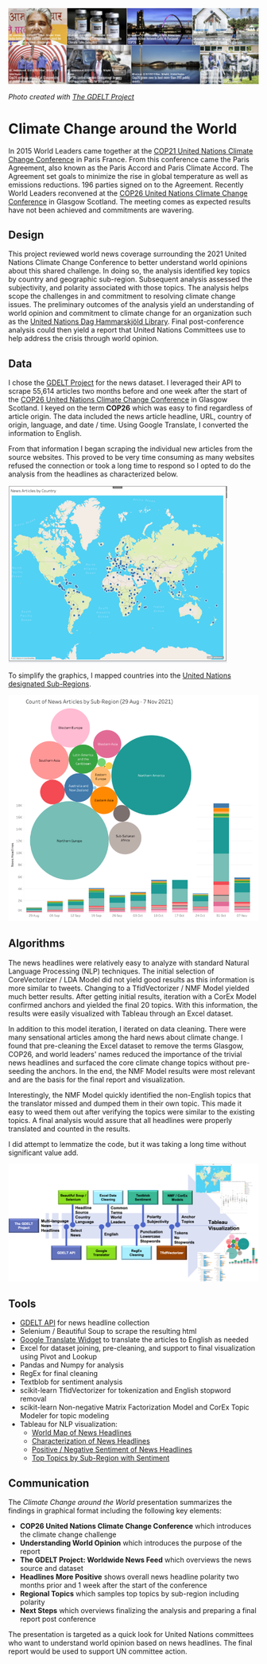 ![](https://github.com/arbgar/metis/blob/main/NLP/Project/Deliverable/Header.png?raw=true)

 *Photo created with [The GDELT Project](https://www.gdeltproject.org/)*

# Climate Change around the World

In 2015 World Leaders came together at the [COP21 United Nations Climate Change Conference](https://en.wikipedia.org/wiki/Paris_Agreement) in Paris France. From this conference came the Paris Agreement, also known as the Paris Accord and Paris Climate Accord. The Agreement set goals to minimize the rise in global temperature as well as emissions reductions. 196 parties signed on to the Agreement. Recently World Leaders reconvened at the [COP26 United Nations Climate Change Conference](https://en.wikipedia.org/wiki/2021_United_Nations_Climate_Change_Conference) in Glasgow Scotland. The meeting comes as expected results have not been achieved and commitments are wavering.

## Design

This project reviewed world news coverage surrounding the 2021 United Nations Climate Change Conference to better understand world opinions about this shared challenge. In doing so, the analysis identified key topics by country and geographic sub-region. Subsequent analysis assessed the subjectivity, and polarity associated with those topics. The analysis helps scope the challenges in and commitment to resolving climate change issues. The preliminary outcomes of the analysis yield an understanding of world opinion and commitment to climate change for an organization such as the [United Nations Dag Hammarskjöld Library](https://www.un.org/en/library). Final post-conference analysis could then yield a report that United Nations Committees use to help address the crisis through world opinion.

## Data

I chose the [GDELT Project](https://www.gdeltproject.org/) for the news dataset. I leveraged their API to scrape 55,614 articles two months before and one week after the start of the [COP26 United Nations Climate Change Conference](https://en.wikipedia.org/wiki/2021_United_Nations_Climate_Change_Conference) in Glasgow Scotland. I keyed on the term **COP26** which was easy to find regardless of article origin. The data included the news article headline, URL, country of origin, language, and date / time. Using Google Translate, I converted the information to English.

From that information I began scraping the individual new articles from the source websites. This proved to be very time consuming as many websites refused the connection or took a long time to respond so I opted to do the analysis from the headlines as characterized below.  

<img src="https://github.com/arbgar/metis/blob/main/NLP/Project/Final%20Deliverable/world.png?raw=true" style="zoom: 50%;" />

To simplify the graphics, I mapped countries into the [United Nations designated Sub-Regions](https://unstats.un.org/unsd/methodology/m49/overview/).

<img src="https://github.com/arbgar/metis/blob/main/NLP/Project/Final%20Deliverable/articles.png?raw=true" style="zoom: 67%;" />

## Algorithms

The news  headlines were relatively easy to analyze with standard Natural Language Processing (NLP) techniques.  The initial selection of CoreVectorizer / LDA Model did not yield good results as this information is more similar to tweets.  Changing to a TfidVectorizer / NMF Model yielded much better results.  After getting initial results, iteration with a CorEx Model confirmed anchors and yielded the final 20 topics. With this information, the results were easily visualized with Tableau through an Excel dataset.

In addition to this model iteration, I iterated on data cleaning.  There were many sensational articles among the hard news about climate change.  I found that pre-cleaning the Excel dataset to remove the terms Glasgow, COP26, and world leaders' names reduced the importance of the trivial news headlines and surfaced the core climate change topics without pre-seeding the anchors.  In the end, the NMF Model results were most relevant and are the basis for the final report and visualization. 

Interestingly, the NMF Model quickly identified the non-English topics that the translator missed and dumped them in their own topic.  This made it easy to weed them out after verifying the topics were similar to the existing topics. A final analysis would assure that all headlines were properly translated and counted in the results.

I did attempt to lemmatize the code, but it was taking a long time without significant value add. 

![](https://github.com/arbgar/metis/blob/main/NLP/Project/Final%20Deliverable/Algorithms.png?raw=true)

## Tools

- [GDELT API](https://blog.gdeltproject.org/gdelt-doc-2-0-api-debuts/) for news headline collection
- Selenium / Beautiful Soup to scrape the resulting html 
- [Google Translate Widget](https://developers.google.com/search/blog/2020/05/google-translates-website-translator) to translate the articles to English as needed
- Excel for dataset joining, pre-cleaning, and support to final visualization using Pivot and Lookup 
- Pandas and Numpy for analysis
- RegEx for final cleaning 
- Textblob for sentiment analysis
- scikit-learn TfidVectorizer for tokenization and  English stopword removal
- scikit-learn Non-negative Matrix Factorization Model and CorEx Topic Modeler for topic modeling
- Tableau for NLP visualization:
  -  [World Map of News Headlines](https://public.tableau.com/app/profile/alison.garrett/viz/nlp_map/Dashboard1)
  - [Characterization of News Headlines](https://public.tableau.com/app/profile/alison.garrett/viz/nlp_articles/Dashboard1)
  - [Positive / Negative Sentiment of News Headlines](https://public.tableau.com/app/profile/alison.garrett/viz/nlp_polarity_time/Dashboard1)
  - [Top Topics by Sub-Region with Sentiment](https://public.tableau.com/app/profile/alison.garrett/viz/nlp_region_topic_polarity/Dashboard1)

## Communication

The *Climate Change around the World* presentation summarizes the findings in graphical format including the following key elements:

- **COP26 United Nations Climate Change Conference** which introduces the climate change challenge
- **Understanding World Opinion** which introduces the purpose of the report
- **The GDELT Project: Worldwide News Feed** which overviews the news source and dataset
- **Headlines More Positive** shows overall news headline polarity two months prior and 1 week after the start of the conference
- **Regional Topics** which samples top topics by sub-region including polarity
- **Next Steps** which overviews finalizing the analysis and preparing a final report post conference

The presentation is targeted as a quick look for United Nations committees who want to understand world opinion based on news headlines. The final report would be used to support UN committee action.
